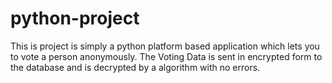 # python-project
This is project is simply a python platform based application which lets you to vote a person anonymously.
The Voting Data is sent in encrypted form to the database and is decrypted by a algorithm with no errors.  
